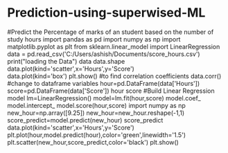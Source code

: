 # Prediction-using-superwised-ML
#Predict the Percentage of marks of an student based on the number of study hours
import pandas as pd
import numpy as np
import matplotlib.pyplot as plt 
from sklearn.linear_model import LinearRegression  
data = pd.read_csv('C:/Users/ashish/Documents/score_hours.csv')
print("loading the Data")
data
data.shape
data.plot(kind='scatter',x='Hours',y='Score')  
data.plot(kind='box')
plt.show()
#to find correlation coefficients
data.corr()
#change to dataframe variables
hour=pd.DataFrame(data['Hours'])
score=pd.DataFrame(data['Score'])
hour
score
#Build Linear Regression model
lm=LinearRegression()
model=lm.fit(hour,score)
model.coef_
model.intercept_
model.score(hour,score)
import numpy as np
new_hour=np.array([9.25])
new_hour=new_hour.reshape(-1,1)
score_predict=model.predict(new_hour)
score_predict
data.plot(kind='scatter',x='Hours',y='Score')
plt.plot(hour,model.predict(hour),color='green',linewidth='1.5')
plt.scatter(new_hour,score_predict,color='black')
plt.show()
